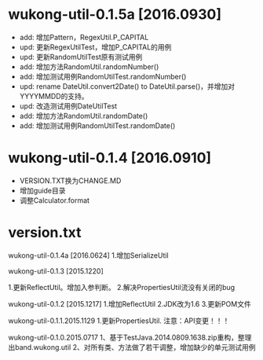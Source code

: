 # wukong-util-0.1.5a          [2016.0930]
- add: 增加Pattern，RegexUtil.P_CAPITAL
- upd: 更新RegexUtilTest，增加P_CAPITAL的用例
- upd: 更新RandomUtilTest原有测试用例
- add: 增加方法RandomUtil.randomNumber()
- add: 增加测试用例RandomUtilTest.randomNumber()
- upd: rename DateUtil.convert2Date() to DateUtil.parse()，并增加对YYYYMMDD的支持。
- upd: 改造测试用例DateUtilTest
- add: 增加方法RandomUtil.randomDate()
- add: 增加测试用例RandomUtilTest.randomDate()


# wukong-util-0.1.4          [2016.0910]
- VERSION.TXT换为CHANGE.MD
- 增加guide目录
- 调整Calculator.format


# version.txt

wukong-util-0.1.4a          [2016.0624]
1.增加SerializeUtil


wukong-util-0.1.3          [2015.1220]

1.更新ReflectUtil。增加入参判断。
2.解决PropertiesUtil流没有关闭的bug


wukong-util-0.1.2          [2015.1217]
1.增加ReflectUtil
2.JDK改为1.6
3.更新POM文件


wukong-util-0.1.1.2015.1129
1.更新PropertiesUtil.
  注意：API变更！！！


wukong-util-0.1.0.2015.0717
1、基于TestJava.2014.0809.1638.zip重构，整理出band.wukong.util
2、对所有类、方法做了若干调整，增加缺少的单元测试用例

